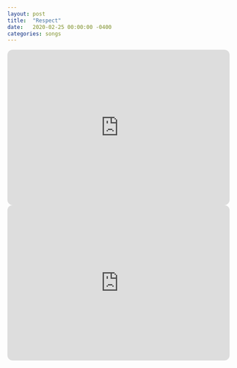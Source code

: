 ```yaml
---
layout: post
title:  "Respect"
date:   2020-02-25 00:00:00 -0400
categories: songs
---
```

<iframe style="border-radius:12px" src="https://open.spotify.com/embed/track/7rLqkhSlkrqaajA3BInQ1L?utm_source=generator&theme=0" width="100%" height="352" frameBorder="0" allowfullscreen="" allow="autoplay; clipboard-write; encrypted-media; fullscreen; picture-in-picture" loading="lazy"></iframe>
<iframe style="border-radius:12px" src="https://open.spotify.com/embed/album/2rXrWy7nWHNca1MklZY2qO?utm_source=generator" width="100%" height="352" frameBorder="0" allowfullscreen="" allow="autoplay; clipboard-write; encrypted-media; fullscreen; picture-in-picture" loading="lazy"></iframe>